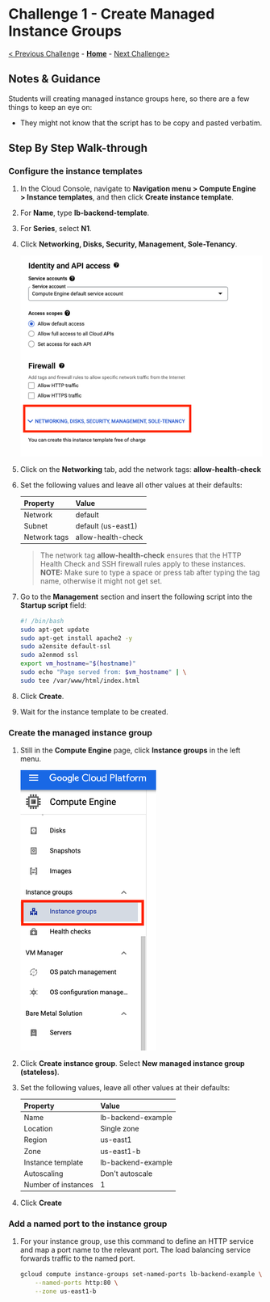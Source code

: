 # Challenge 1 - Create Managed Instance Groups

[< Previous Challenge](./Solution-00.md) - **[Home](README.md)** - [Next Challenge>](./Solution-02.md)

## Notes & Guidance
Students will creating managed instance groups here, so there are a few things to keep an eye on:

- They might not know that the script has to be copy and pasted verbatim.

## Step By Step Walk-through

### Configure the instance templates
1. In the Cloud Console, navigate to **Navigation menu > Compute Engine > Instance templates**, and then click **Create instance template**.
1. For **Name**, type **lb-backend-template**.
1. For **Series**, select **N1**.
1. Click **Networking, Disks, Security, Management, Sole-Tenancy**.

    ![MIG Startup Script](../Images/mig-startup-script.png)

1. Click on the **Networking** tab, add the network tags: **allow-health-check**
1. Set the following values and leave all other values at their defaults:

    |Property|Value|
    |--|--|
    |Network|default|
    |Subnet|default (us-east1)|
    |Network tags|allow-health-check|
    
    > The network tag **allow-health-check** ensures that the HTTP Health Check and SSH firewall rules apply to these instances.
    > **NOTE:** Make sure to type a space or press tab after typing the tag name, otherwise it might not get set.

1. Go to the **Management** section and insert the following script into the **Startup script** field:

    ```bash
    #! /bin/bash
    sudo apt-get update
    sudo apt-get install apache2 -y
    sudo a2ensite default-ssl
    sudo a2enmod ssl
    export vm_hostname="$(hostname)"
    sudo echo "Page served from: $vm_hostname" | \
    sudo tee /var/www/html/index.html
    ```


1. Click **Create**.
1. Wait for the instance template to be created.

### Create the managed instance group
1. Still in the **Compute Engine** page, click **Instance groups** in the left menu.

    ![Create MIG](../Images/mig-create-menu.png)

1. Click **Create instance group**. Select **New managed instance group (stateless)**.
1. Set the following values, leave all other values at their defaults:

    |Property|Value|
    |--|--|
    |Name|lb-backend-example|
    |Location|Single zone|
    |Region|us-east1|
    |Zone|us-east1-b|
    |Instance template|lb-backend-example|
    |Autoscaling|Don't autoscale|
    |Number of instances|1|

1. Click **Create**

### Add a named port to the instance group
1. For your instance group, use this command to define an HTTP service and map a port name to the relevant port. The load balancing service forwards traffic to the named port.

    ```bash
    gcloud compute instance-groups set-named-ports lb-backend-example \
        --named-ports http:80 \
        --zone us-east1-b
    ```


